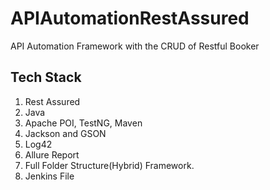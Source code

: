 # APIAutomationRestAssured

API Automation Framework with the CRUD of Restful Booker



## Tech Stack 

1. Rest Assured
2. Java
3. Apache POI, TestNG, Maven
4. Jackson and GSON
5. Log42
6. Allure Report
7. Full Folder Structure(Hybrid) Framework.
8. Jenkins File